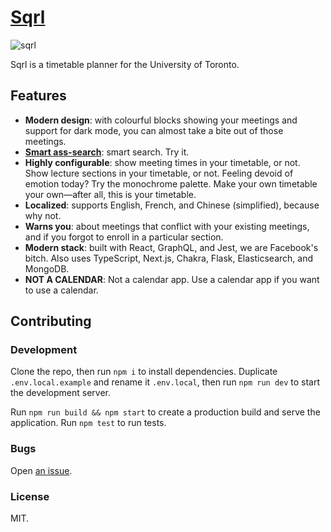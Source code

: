 # [Sqrl](https://sqrlplanner.com/)

![sqrl](https://user-images.githubusercontent.com/16643012/129467460-56777de2-8bb5-4d09-8e84-7d9e2b19ceae.jpg)

Sqrl is a timetable planner for the University of Toronto.

## Features

-   **Modern design**: with colourful blocks showing your meetings and support for dark mode, you can almost take a bite out of those meetings.
-   **[Smart ass-search](https://xkcd.com/37/)**: smart search. Try it.
-   **Highly configurable**: show meeting times in your timetable, or not. Show lecture sections in your timetable, or not. Feeling devoid of emotion today? Try the monochrome palette. Make your own timetable your own—after all, this is your timetable.
-   **Localized**: supports English, French, and Chinese (simplified), because why not.
-   **Warns you**: about meetings that conflict with your existing meetings, and if you forgot to enroll in a particular section.
-   **Modern stack**: built with React, GraphQL, and Jest, we are Facebook's bitch. Also uses TypeScript, Next.js, Chakra, Flask, Elasticsearch, and MongoDB.
-   **NOT A CALENDAR**: Not a calendar app. Use a calendar app if you want to use a calendar.

## Contributing

### Development

Clone the repo, then run `npm i` to install dependencies. Duplicate `.env.local.example` and rename it `.env.local`, then run `npm run dev` to start the development server.

Run `npm run build && npm start` to create a production build and serve the application. Run `npm test` to run tests.

### Bugs

Open [an issue](https://github.com/sqrl-planner/sqrl-client/issues).

### License

MIT.

